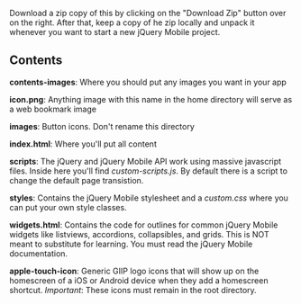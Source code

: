 Download a zip copy of this by clicking on the "Download Zip" button over on the right. After that, keep a copy of he zip locally and unpack it whenever you want to start a new jQuery Mobile project.

## Contents

**contents-images**: Where you should put any images you want in your app

**icon.png**: Anything image with this name in the home directory will serve as a web bookmark image

**images**: Button icons. Don't rename this directory

**index.html**: Where you'll put all content

**scripts**: The jQuery and jQuery Mobile API work using massive javascript files. Inside here you'll find *custom-scripts.js*. By default there is a script to change the default page transistion.

**styles**: Contains the jQuery Mobile stylesheet and a *custom.css* where you can put your own style classes.

**widgets.html**: Contains the code for outlines for common jQuery Mobile widgets like listviews, accordions, collapsibles, and grids. This is NOT meant to substitute for learning. You must read the jQuery Mobile documentation.

**apple-touch-icon**: Generic GIIP logo icons that will show up on the homescreen of a iOS or Android device when they add a homescreen shortcut. *Important*: These icons must remain in the root directory.